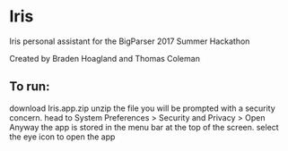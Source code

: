 # Iris
Iris personal assistant for the BigParser 2017 Summer Hackathon

Created by Braden Hoagland and Thomas Coleman


## To run:
download Iris.app.zip
unzip the file
you will be prompted with a security concern. head to System Preferences > Security and Privacy > Open Anyway
the app is stored in the menu bar at the top of the screen. select the eye icon to open the app
